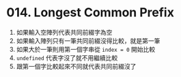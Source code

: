# 014. Longest Common Prefix

1. 如果輸入空陣列代表共同前綴字為空
2. 如果輸入陣列只有一筆共同前綴沒得比較，就是第一筆
3. 如果大於一筆則用第一個字串從 `index = 0` 開始比較
4. `undefined` 代表字沒了就不用繼續比較
5. 跟第一個字比較起來不同就代表共同前綴沒了
